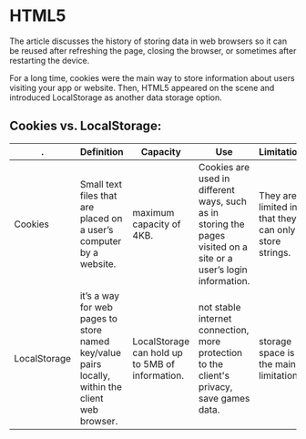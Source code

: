 # HTML5

The article discusses the history of storing data in web browsers so it can be reused after refreshing the page, closing the browser, or sometimes after restarting the device.

For a long time, cookies were the main way to store information about users visiting your app or website. Then, HTML5 appeared on the scene and introduced LocalStorage as another data storage option.

## Cookies vs. LocalStorage: 

.| Definition | Capacity | Use | Limitation
---|---|---|---|---
Cookies | Small text files that are placed on a user’s computer by a website. | maximum capacity of 4KB. | Cookies are used in different ways, such as in storing the pages visited on a site or a user’s login information. | They are limited in that they can only store strings.
LocalStorage |  it’s a way for web pages to store named key/value pairs locally, within the client web browser. | LocalStorage can hold up to 5MB of information. | not stable internet connection, more protection to the client's privacy, save games data. | storage space is the main limitation 